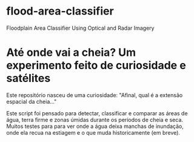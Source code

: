 # flood-area-classifier
Floodplain Area Classifier Using Optical and Radar Imagery

# Até onde vai a cheia? Um experimento feito de curiosidade e satélites

Este repositório nasceu de uma curiosidade: "Afinal, qual é a extensão espacial da cheia..."

Este script foi pensado para detectar, classificar e comparar as áreas de água, terra firme e zonas úmidas durante os períodos de cheia e seca. Muitos testes para para ver onde a água deixa manchas de inundação, onde ela recua na estiagem e o que muda historicamente (em breve).